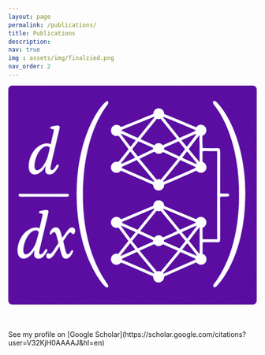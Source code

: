 ```yaml
---
layout: page
permalink: /publications/
title: Publications
description:  
nav: true
img : assets/img/finalzied.png
nav_order: 2
---
```


<div style="display: flex; flex-wrap: wrap; align-items: center; gap: 20px;">
  <div style="flex: 1 1 300px; min-width: 250px;">
    <img src="finalized.png" alt="Anirbit-Group-Logo" style="width: 100%; height: auto; border-radius: 8px;">
  </div>
  <div style="flex: 2 1 400px; min-width: 250px;">
    <h2> </h2>
    <p>
      See my profile on [Google Scholar](https://scholar.google.com/citations?user=V32KjH0AAAAJ&hl=en)
    </p>
  </div>
</div>






